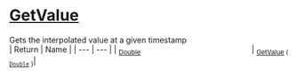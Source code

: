 # [GetValue](./LinearInterpolation-100663767.md)

Gets the interpolated value at a given timestamp
<br>
| Return | Name | 
| --- | --- | 
| <sub>[Double](https://docs.microsoft.com/en-us/dotnet/api/System.Double)</sub><img width=200/>| <sub>[GetValue](./LinearInterpolation-100663767.md) ( [`Double`](https://docs.microsoft.com/en-us/dotnet/api/System.Double) )</sub>| <br>


